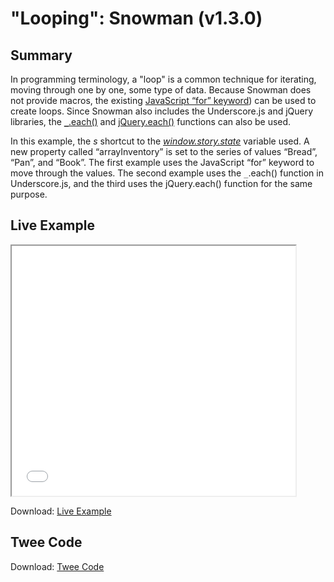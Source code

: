 # "Looping": Snowman (v1.3.0)

## Summary

In programming terminology, a "loop" is a common technique for iterating, moving through one by one, some type of data. Because Snowman does not provide macros, the existing [JavaScript “for” keyword](https://developer.mozilla.org/en-US/docs/Web/JavaScript/Reference/Statements/for)) can be used to create loops. Since Snowman also includes the Underscore.js and jQuery libraries, the [```_```.each()](http://underscorejs.org/#each) and [jQuery.each()](http://api.jquery.com/jquery.each/) functions can also be used.

In this example, the *s* shortcut to the *[window.story.state](https://twinery.org/wiki/snowman:window-story:state)* variable used. A new property called “arrayInventory” is set to the series of values “Bread”, “Pan”, and “Book”. The first example uses the JavaScript “for” keyword to move through the values. The second example uses the ```_```.each() function in Underscore.js, and the third uses the jQuery.each() function for the same purpose.

## Live Example

<section>
<iframe src="snowman_looping_example.html" height=400 width=90%></iframe>


Download: <a href="snowman_looping_example.html" target="_blank">Live Example</a>
</section>

## Twee Code

Download: <a href="snowman_looping_twee.txt" target="_blank">Twee Code</a>

